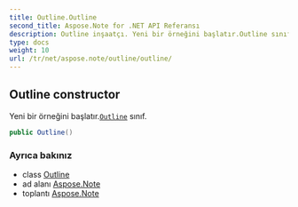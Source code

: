 ```yaml
---
title: Outline.Outline
second_title: Aspose.Note for .NET API Referansı
description: Outline inşaatçı. Yeni bir örneğini başlatır.Outline sınıf.
type: docs
weight: 10
url: /tr/net/aspose.note/outline/outline/
---
```

## Outline constructor

Yeni bir örneğini başlatır.[`Outline`](../) sınıf.

```csharp
public Outline()
```

### Ayrıca bakınız

* class [Outline](../)
* ad alanı [Aspose.Note](../../outline/)
* toplantı [Aspose.Note](../../../)


